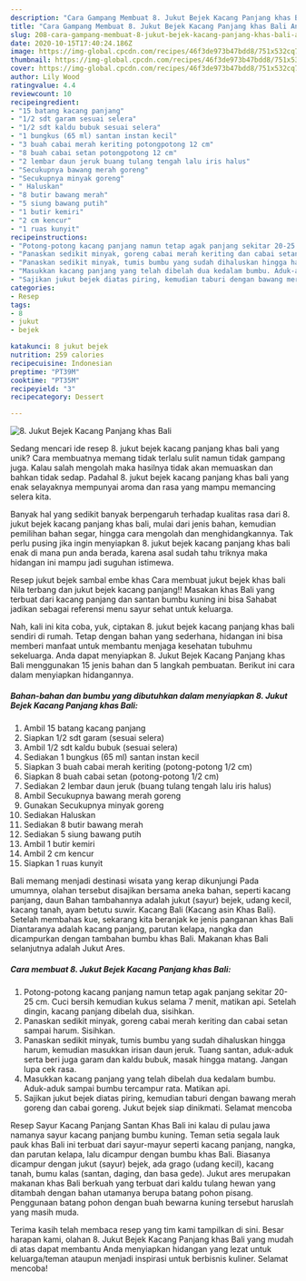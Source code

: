 ```yaml
---
description: "Cara Gampang Membuat 8. Jukut Bejek Kacang Panjang khas Bali Anti Gagal"
title: "Cara Gampang Membuat 8. Jukut Bejek Kacang Panjang khas Bali Anti Gagal"
slug: 208-cara-gampang-membuat-8-jukut-bejek-kacang-panjang-khas-bali-anti-gagal
date: 2020-10-15T17:40:24.186Z
image: https://img-global.cpcdn.com/recipes/46f3de973b47bdd8/751x532cq70/8-jukut-bejek-kacang-panjang-khas-bali-foto-resep-utama.jpg
thumbnail: https://img-global.cpcdn.com/recipes/46f3de973b47bdd8/751x532cq70/8-jukut-bejek-kacang-panjang-khas-bali-foto-resep-utama.jpg
cover: https://img-global.cpcdn.com/recipes/46f3de973b47bdd8/751x532cq70/8-jukut-bejek-kacang-panjang-khas-bali-foto-resep-utama.jpg
author: Lily Wood
ratingvalue: 4.4
reviewcount: 10
recipeingredient:
- "15 batang kacang panjang"
- "1/2 sdt garam sesuai selera"
- "1/2 sdt kaldu bubuk sesuai selera"
- "1 bungkus (65 ml) santan instan kecil"
- "3 buah cabai merah keriting potongpotong 12 cm"
- "8 buah cabai setan potongpotong 12 cm"
- "2 lembar daun jeruk buang tulang tengah lalu iris halus"
- "Secukupnya bawang merah goreng"
- "Secukupnya minyak goreng"
- " Haluskan"
- "8 butir bawang merah"
- "5 siung bawang putih"
- "1 butir kemiri"
- "2 cm kencur"
- "1 ruas kunyit"
recipeinstructions:
- "Potong-potong kacang panjang namun tetap agak panjang sekitar 20-25 cm. Cuci bersih kemudian kukus selama 7 menit, matikan api. Setelah dingin, kacang panjang dibelah dua, sisihkan."
- "Panaskan sedikit minyak, goreng cabai merah keriting dan cabai setan sampai harum. Sisihkan."
- "Panaskan sedikit minyak, tumis bumbu yang sudah dihaluskan hingga harum, kemudian masukkan irisan daun jeruk. Tuang santan, aduk-aduk serta beri juga garam dan kaldu bubuk, masak hingga matang. Jangan lupa cek rasa."
- "Masukkan kacang panjang yang telah dibelah dua kedalam bumbu. Aduk-aduk sampai bumbu tercampur rata. Matikan api."
- "Sajikan jukut bejek diatas piring, kemudian taburi dengan bawang merah goreng dan cabai goreng. Jukut bejek siap dinikmati. Selamat mencoba"
categories:
- Resep
tags:
- 8
- jukut
- bejek

katakunci: 8 jukut bejek 
nutrition: 259 calories
recipecuisine: Indonesian
preptime: "PT39M"
cooktime: "PT35M"
recipeyield: "3"
recipecategory: Dessert

---
```



![8. Jukut Bejek Kacang Panjang khas Bali](https://img-global.cpcdn.com/recipes/46f3de973b47bdd8/751x532cq70/8-jukut-bejek-kacang-panjang-khas-bali-foto-resep-utama.jpg)

Sedang mencari ide resep 8. jukut bejek kacang panjang khas bali yang unik? Cara membuatnya memang tidak terlalu sulit namun tidak gampang juga. Kalau salah mengolah maka hasilnya tidak akan memuaskan dan bahkan tidak sedap. Padahal 8. jukut bejek kacang panjang khas bali yang enak selayaknya mempunyai aroma dan rasa yang mampu memancing selera kita.

Banyak hal yang sedikit banyak berpengaruh terhadap kualitas rasa dari 8. jukut bejek kacang panjang khas bali, mulai dari jenis bahan, kemudian pemilihan bahan segar, hingga cara mengolah dan menghidangkannya. Tak perlu pusing jika ingin menyiapkan 8. jukut bejek kacang panjang khas bali enak di mana pun anda berada, karena asal sudah tahu triknya maka hidangan ini mampu jadi suguhan istimewa.

Resep jukut bejek sambal embe khas Cara membuat jukut bejek khas bali Nila terbang dan jukut bejek kacang panjang!! Masakan khas Bali yang terbuat dari kacang panjang dan santan bumbu kuning ini bisa Sahabat jadikan sebagai referensi menu sayur sehat untuk keluarga.


Nah, kali ini kita coba, yuk, ciptakan 8. jukut bejek kacang panjang khas bali sendiri di rumah. Tetap dengan bahan yang sederhana, hidangan ini bisa memberi manfaat untuk membantu menjaga kesehatan tubuhmu sekeluarga. Anda dapat menyiapkan 8. Jukut Bejek Kacang Panjang khas Bali menggunakan 15 jenis bahan dan 5 langkah pembuatan. Berikut ini cara dalam menyiapkan hidangannya.

<!--inarticleads1-->

##### Bahan-bahan dan bumbu yang dibutuhkan dalam menyiapkan 8. Jukut Bejek Kacang Panjang khas Bali:

1. Ambil 15 batang kacang panjang
1. Siapkan 1/2 sdt garam (sesuai selera)
1. Ambil 1/2 sdt kaldu bubuk (sesuai selera)
1. Sediakan 1 bungkus (65 ml) santan instan kecil
1. Siapkan 3 buah cabai merah keriting (potong-potong 1/2 cm)
1. Siapkan 8 buah cabai setan (potong-potong 1/2 cm)
1. Sediakan 2 lembar daun jeruk (buang tulang tengah lalu iris halus)
1. Ambil Secukupnya bawang merah goreng
1. Gunakan Secukupnya minyak goreng
1. Sediakan  Haluskan
1. Sediakan 8 butir bawang merah
1. Sediakan 5 siung bawang putih
1. Ambil 1 butir kemiri
1. Ambil 2 cm kencur
1. Siapkan 1 ruas kunyit


Bali memang menjadi destinasi wisata yang kerap dikunjungi Pada umumnya, olahan tersebut disajikan bersama aneka bahan, seperti kacang panjang, daun Bahan tambahannya adalah jukut (sayur) bejek, udang kecil, kacang tanah, ayam betutu suwir. Kacang Bali (Kacang asin Khas Bali). Setelah membahas kue, sekarang kita beranjak ke jenis panganan khas Bali Diantaranya adalah kacang panjang, parutan kelapa, nangka dan dicampurkan dengan tambahan bumbu khas Bali. Makanan khas Bali selanjutnya adalah Jukut Ares. 

<!--inarticleads2-->

##### Cara membuat 8. Jukut Bejek Kacang Panjang khas Bali:

1. Potong-potong kacang panjang namun tetap agak panjang sekitar 20-25 cm. Cuci bersih kemudian kukus selama 7 menit, matikan api. Setelah dingin, kacang panjang dibelah dua, sisihkan.
1. Panaskan sedikit minyak, goreng cabai merah keriting dan cabai setan sampai harum. Sisihkan.
1. Panaskan sedikit minyak, tumis bumbu yang sudah dihaluskan hingga harum, kemudian masukkan irisan daun jeruk. Tuang santan, aduk-aduk serta beri juga garam dan kaldu bubuk, masak hingga matang. Jangan lupa cek rasa.
1. Masukkan kacang panjang yang telah dibelah dua kedalam bumbu. Aduk-aduk sampai bumbu tercampur rata. Matikan api.
1. Sajikan jukut bejek diatas piring, kemudian taburi dengan bawang merah goreng dan cabai goreng. Jukut bejek siap dinikmati. Selamat mencoba


Resep Sayur Kacang Panjang Santan Khas Bali ini kalau di pulau jawa namanya sayur kacang panjang bumbu kuning. Teman setia segala lauk pauk khas Bali ini terbuat dari sayur-mayur seperti kacang panjang, nangka, dan parutan kelapa, lalu dicampur dengan bumbu khas Bali. Biasanya dicampur dengan jukut (sayur) bejek, ada grago (udang kecil), kacang tanah, bumu kalas (santan, daging, dan basa gede). Jukut ares merupakan makanan khas Bali berkuah yang terbuat dari kaldu tulang hewan yang ditambah dengan bahan utamanya berupa batang pohon pisang. Penggunaan batang pohon dengan buah bewarna kuning tersebut haruslah yang masih muda. 

Terima kasih telah membaca resep yang tim kami tampilkan di sini. Besar harapan kami, olahan 8. Jukut Bejek Kacang Panjang khas Bali yang mudah di atas dapat membantu Anda menyiapkan hidangan yang lezat untuk keluarga/teman ataupun menjadi inspirasi untuk berbisnis kuliner. Selamat mencoba!
